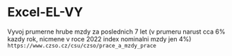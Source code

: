 # Excel-EL-VY

Vyvoj prumerne hrube mzdy za poslednich 7 let (v prumeru narust cca 6% kazdy rok, nicmene v roce 2022 index nominalni mzdy jen 4%)
`https://www.czso.cz/csu/czso/prace_a_mzdy_prace`
